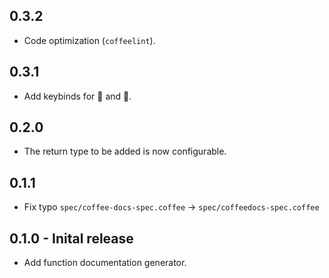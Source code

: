 ## 0.3.2
* Code optimization (`coffeelint`).

## 0.3.1
* Add keybinds for :penguin: and :apple:.

## 0.2.0
* The return type to be added is now configurable.

## 0.1.1
* Fix typo `spec/coffee-docs-spec.coffee` → `spec/coffeedocs-spec.coffee`

## 0.1.0 - Inital release
* Add function documentation generator.
